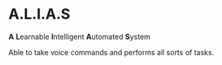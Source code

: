 # A.L.I.A.S

**A** **L**earnable **I**ntelligent **A**utomated **S**ystem

Able to take voice commands and performs all sorts of tasks.
